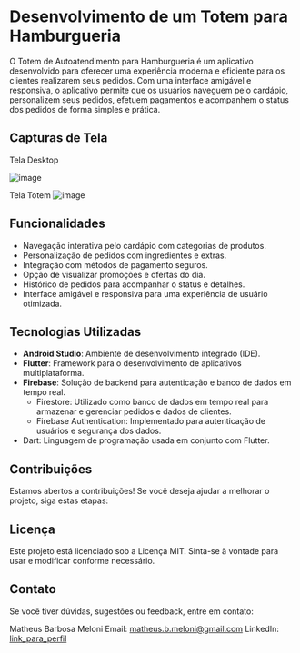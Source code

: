 
# Desenvolvimento de um Totem para Hamburgueria

O Totem de Autoatendimento para Hamburgueria é um aplicativo desenvolvido para oferecer uma experiência moderna e eficiente para os clientes realizarem seus pedidos. Com uma interface amigável e responsiva, o aplicativo permite que os usuários naveguem pelo cardápio, personalizem seus pedidos, efetuem pagamentos e acompanhem o status dos pedidos de forma simples e prática.

## Capturas de Tela

Tela Desktop

![image](https://github.com/user-attachments/assets/41db1063-b4d1-408c-bdc2-3cb36f8d6c9e)

Tela Totem
![image](https://github.com/user-attachments/assets/1d35970c-547c-460f-bc69-e17f3e3bf4f3)

## Funcionalidades
- Navegação interativa pelo cardápio com categorias de produtos.
- Personalização de pedidos com ingredientes e extras.
- Integração com métodos de pagamento seguros.
- Opção de visualizar promoções e ofertas do dia.
- Histórico de pedidos para acompanhar o status e detalhes.
- Interface amigável e responsiva para uma experiência de usuário otimizada.

## Tecnologias Utilizadas
- **Android Studio**: Ambiente de desenvolvimento integrado (IDE).
- **Flutter**: Framework para o desenvolvimento de aplicativos multiplataforma.
- **Firebase**: Solução de backend para autenticação e banco de dados em tempo real.
  - Firestore: Utilizado como banco de dados em tempo real para armazenar e gerenciar pedidos e dados de clientes.
  - Firebase Authentication: Implementado para autenticação de usuários e segurança dos dados.
- Dart: Linguagem de programação usada em conjunto com Flutter.

## Contribuições
Estamos abertos a contribuições! Se você deseja ajudar a melhorar o projeto, siga estas etapas:

## Licença
Este projeto está licenciado sob a Licença MIT. Sinta-se à vontade para usar e modificar conforme necessário.

## Contato
Se você tiver dúvidas, sugestões ou feedback, entre em contato:

Matheus Barbosa Meloni
Email: matheus.b.meloni@gmail.com
LinkedIn: [link_para_perfil](https://www.linkedin.com/in/matheus-meloni-bb7b9714b/)






   
